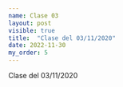 ```yaml
---
name: Clase 03
layout: post
visible: true
title:  "Clase del 03/11/2020"
date: 2022-11-30
my_order: 5
---
```

Clase del 03/11/2020
